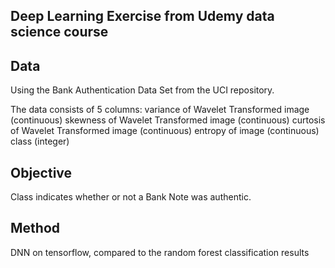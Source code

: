 ## Deep Learning Exercise from Udemy data science course

## Data
Using the Bank Authentication Data Set from the UCI repository.

The data consists of 5 columns:
variance of Wavelet Transformed image (continuous)
skewness of Wavelet Transformed image (continuous)
curtosis of Wavelet Transformed image (continuous)
entropy of image (continuous)
class (integer)

## Objective
Class indicates whether or not a Bank Note was authentic.

## Method
DNN on tensorflow, compared to the random forest classification results
